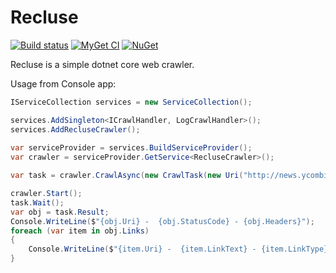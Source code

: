 # Recluse
[![Build status](https://ci.appveyor.com/api/projects/status/f98p4bm9gvxay433/branch/master?svg=true)](https://ci.appveyor.com/project/hjalle/recluse/branch/master)
[![MyGet CI](https://img.shields.io/myget/hjalle/v/Recluse.svg)](http://myget.org/gallery/hjalle)
[![NuGet](https://img.shields.io/nuget/v/Recluse.svg)](https://www.nuget.org/packages/Recluse/)



Recluse is a simple dotnet core web crawler.

Usage from Console app:
```cs
IServiceCollection services = new ServiceCollection();

services.AddSingleton<ICrawlHandler, LogCrawlHandler>();
services.AddRecluseCrawler();
            
var serviceProvider = services.BuildServiceProvider();
var crawler = serviceProvider.GetService<RecluseCrawler>();

var task = crawler.CrawlAsync(new CrawlTask(new Uri("http://news.ycombinator.com")));

crawler.Start();
task.Wait();
var obj = task.Result;
Console.WriteLine($"{obj.Uri} -  {obj.StatusCode} - {obj.Headers}");
foreach (var item in obj.Links)
{
    Console.WriteLine($"{item.Uri} -  {item.LinkText} - {item.LinkType}");
}
```

